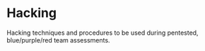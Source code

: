 # Hacking
Hacking techniques and procedures to be used during pentested, blue/purple/red team assessments. 

